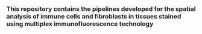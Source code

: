 ### This repository contains the pipelines developed for the spatial analysis of immune cells and fibroblasts in tissues stained using multiplex immunofluorescence technology
